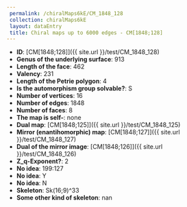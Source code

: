 ```yaml
--- 
 permalink: /chiralMaps6kE/CM_1848_128 
 collection: chiralMaps6kE
 layout: dataEntry
 title: Chiral maps up to 6000 edges - CM[1848;128]
---
```


- **ID**: [CM[1848;128]]({{ site.url }}/test/CM_1848_128)
- **Genus of the underlying surface**: 913
- **Length of the face**: 462
- **Valency**: 231
- **Length of the Petrie polygon**: 4
- **Is the automorphism group solvable?**: S
- **Number of vertices**: 16
- **Number of edges**: 1848
- **Number of faces**: 8
- **The map is self-**: none
- **Dual map**: [CM[1848;125]]({{ site.url }}/test/CM_1848_125)
- **Mirror (enantihomorphic) map**: [CM[1848;127]]({{ site.url }}/test/CM_1848_127)
- **Dual of the mirror image**: [CM[1848;126]]({{ site.url }}/test/CM_1848_126)
- **Z_q-Exponent?**: 2
- **No idea**:  199:127
- **No idea**: Y
- **No idea**: N
- **Skeleton**: Sk(16;9)^33
- **Some other kind of skeleton**: nan
